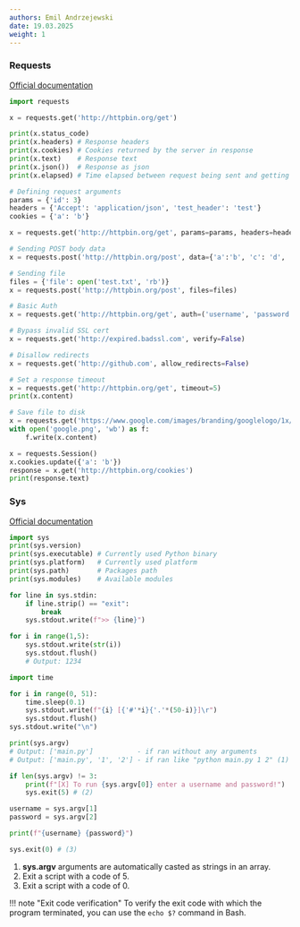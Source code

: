 ```yaml
---
authors: Emil Andrzejewski
date: 19.03.2025
weight: 1
---
```

### Requests
[Official documentation](https://requests.readthedocs.io/en/latest/ "Requests: HTTP for Humans")

```py title="Response data" linenums="1"
import requests

x = requests.get('http://httpbin.org/get')

print(x.status_code)
print(x.headers) # Response headers
print(x.cookies) # Cookies returned by the server in response
print(x.text)    # Response text
print(x.json())  # Response as json
print(x.elapsed) # Time elapsed between request being sent and getting a response
```

```py title="Sending different jazz" linenums="1"
# Defining request arguments
params = {'id': 3}
headers = {'Accept': 'application/json', 'test_header': 'test'}
cookies = {'a': 'b'}

x = requests.get('http://httpbin.org/get', params=params, headers=headers, cookies=cookies)
```

```py title="POST requests" linenums="1"
# Sending POST body data
x = requests.post('http://httpbin.org/post', data={'a':'b', 'c': 'd', 'e': 'f'})

# Sending file
files = {'file': open('test.txt', 'rb')}
x = requests.post('http://httpbin.org/post', files=files)
```

```py title="Misc operations" linenums="1"
# Basic Auth
x = requests.get('http://httpbin.org/get', auth=('username', 'password'))

# Bypass invalid SSL cert
x = requests.get('http://expired.badssl.com', verify=False)

# Disallow redirects
x = requests.get('http://github.com', allow_redirects=False)

# Set a response timeout
x = requests.get('http://httpbin.org/get', timeout=5)
print(x.content)

# Save file to disk
x = requests.get('https://www.google.com/images/branding/googlelogo/1x/googlelogo_light_color_272x92dp.png')
with open('google.png', 'wb') as f:
    f.write(x.content)
```

```py title="Sessions" linenums="1"
x = requests.Session()
x.cookies.update({'a': 'b'})
response = x.get('http://httpbin.org/cookies')
print(response.text)
```

### Sys
[Official documentation](https://docs.python.org/3/library/sys.html "sys — System-specific parameters and functions")

```py title="Get info"
import sys
print(sys.version)
print(sys.executable) # Currently used Python binary
print(sys.platform)   # Currently used platform
print(sys.path)       # Packages path
print(sys.modules)    # Available modules
```

```py title="Process input from standard input"
for line in sys.stdin:
    if line.strip() == "exit":
        break
    sys.stdout.write(f">> {line}")
```

```py title="Print directly from standard output - in one line"
for i in range(1,5):
    sys.stdout.write(str(i))
    sys.stdout.flush()
    # Output: 1234
```

```py title="Loading bar using stdout"
import time

for i in range(0, 51):
    time.sleep(0.1)
    sys.stdout.write(f"{i} [{'#'*i}{'.'*(50-i)}]\r")
    sys.stdout.flush()
sys.stdout.write("\n")
```

```py title="Control user provided arguments"
print(sys.argv)
# Output: ['main.py']           - if ran without any arguments
# Output: ['main.py', '1', '2'] - if ran like "python main.py 1 2" (1)

if len(sys.argv) != 3:
    print(f"[X] To run {sys.argv[0]} enter a username and password!")
    sys.exit(5) # (2)

username = sys.argv[1]
password = sys.argv[2]

print(f"{username} {password}")

sys.exit(0) # (3)
```

1. **sys.argv** arguments are automatically casted as strings in an array.
2. Exit a script with a code of 5.
3. Exit a script with a code of 0.

!!! note "Exit code verification"
    To verify the exit code with which the program terminated, you can use the `echo $?` command in Bash.